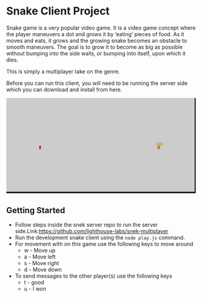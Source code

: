 # Snake Client Project

Snake game is a very popular video game. It is a video game concept where the player maneuvers a dot and grows it by ‘eating’ pieces of food. As it moves and eats, it grows and the growing snake becomes an obstacle to smooth maneuvers. The goal is to grow it to become as big as possible without bumping into the side walls, or bumping into itself, upon which it dies.

This is simply a multiplayer take on the genre.

Before you can run this client, you will need to be running the server side which you can download and install from here. 

![Snakepreview](ScreenShot/snake.PNG)

## Getting Started

- Follow steps inside the snek server repo to run the server side.Link:https://github.com/lighthouse-labs/snek-multiplayer
- Run the development snake client using the `node play.js` command.
- For movement with on this game use the following keys to move around
  * w - Move up
  * a - Move left
  * s - Move right
  * d - Move down
- To send messages to the other player(s) use the following keys
  * t - good
  * u - I won
